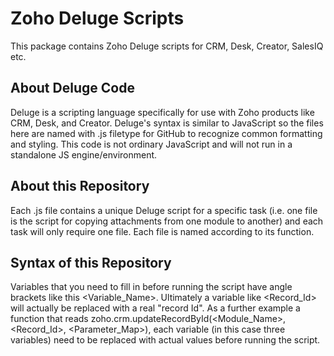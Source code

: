 # Zoho Deluge Scripts
This package contains Zoho Deluge scripts for CRM, Desk, Creator, SalesIQ etc.

## About Deluge Code
Deluge is a scripting language specifically for use with Zoho products like CRM, Desk, and Creator. Deluge's syntax is similar to JavaScript so the files here are named with .js filetype for GitHub to recognize common formatting and styling. This code is not ordinary JavaScript and will not run in a standalone JS engine/environment.

## About this Repository
Each .js file contains a unique Deluge script for a specific task (i.e. one file is the script for copying attachments from one module to another) and each task will only require one file. Each file is named according to its function. 

## Syntax of this Repository
Variables that you need to fill in before running the script have angle brackets like this <Variable_Name>. Ultimately a variable like <Record_Id> will actually be replaced with a real "record Id". As a further example a function that reads zoho.crm.updateRecordById(<Module_Name>, <Record_Id>, <Parameter_Map>), each variable (in this case three variables) need to be replaced with actual values before running the script.
